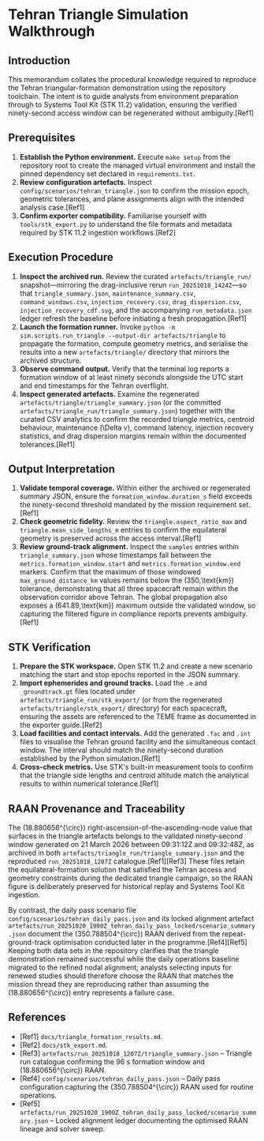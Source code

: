 # Tehran Triangle Simulation Walkthrough

## Introduction
This memorandum collates the procedural knowledge required to reproduce the Tehran triangular-formation demonstration using the repository toolchain. The intent is to guide analysts from environment preparation through to Systems Tool Kit (STK 11.2) validation, ensuring the verified ninety-second access window can be regenerated without ambiguity.[Ref1]

## Prerequisites
1. **Establish the Python environment.** Execute `make setup` from the repository root to create the managed virtual environment and install the pinned dependency set declared in `requirements.txt`.
2. **Review configuration artefacts.** Inspect `config/scenarios/tehran_triangle.json` to confirm the mission epoch, geometric tolerances, and plane assignments align with the intended analysis case.[Ref1]
3. **Confirm exporter compatibility.** Familiarise yourself with `tools/stk_export.py` to understand the file formats and metadata required by STK 11.2 ingestion workflows.[Ref2]

## Execution Procedure
1. **Inspect the archived run.** Review the curated `artefacts/triangle_run/` snapshot—mirroring the drag-inclusive rerun `run_20251018_1424Z`—so that `triangle_summary.json`, `maintenance_summary.csv`, `command_windows.csv`, `injection_recovery.csv`, `drag_dispersion.csv`, `injection_recovery_cdf.svg`, and the accompanying `run_metadata.json` ledger refresh the baseline before initiating a fresh propagation.[Ref1]
2. **Launch the formation runner.** Invoke `python -m sim.scripts.run_triangle --output-dir artefacts/triangle` to propagate the formation, compute geometry metrics, and serialise the results into a new `artefacts/triangle/` directory that mirrors the archived structure.
3. **Observe command output.** Verify that the terminal log reports a formation window of at least ninety seconds alongside the UTC start and end timestamps for the Tehran overflight.
4. **Inspect generated artefacts.** Examine the regenerated `artefacts/triangle/triangle_summary.json` (or the committed `artefacts/triangle_run/triangle_summary.json`) together with the curated CSV analytics to confirm the recorded triangle metrics, centroid behaviour, maintenance \(\Delta v\), command latency, injection recovery statistics, and drag dispersion margins remain within the documented tolerances.[Ref1]

## Output Interpretation
1. **Validate temporal coverage.** Within either the archived or regenerated summary JSON, ensure the `formation_window.duration_s` field exceeds the ninety-second threshold mandated by the mission requirement set.[Ref1]
2. **Check geometric fidelity.** Review the `triangle.aspect_ratio_max` and `triangle.mean_side_lengths_m` entries to confirm the equilateral geometry is preserved across the access interval.[Ref1]
3. **Review ground-track alignment.** Inspect the `samples` entries within `triangle_summary.json` whose timestamps fall between the `metrics.formation_window.start` and `metrics.formation_window.end` markers. Confirm that the maximum of those windowed `max_ground_distance_km` values remains below the \(350\,\text{km}\) tolerance, demonstrating that all three spacecraft remain within the observation corridor above Tehran. The global propagation also exposes a \(641.89\,\text{km}\) maximum outside the validated window, so capturing the filtered figure in compliance reports prevents ambiguity.[Ref1]

## STK Verification
1. **Prepare the STK workspace.** Open STK 11.2 and create a new scenario matching the start and stop epochs reported in the JSON summary.
2. **Import ephemerides and ground tracks.** Load the `.e` and `_groundtrack.gt` files located under `artefacts/triangle_run/stk_export/` (or from the regenerated `artefacts/triangle/stk_export/` directory) for each spacecraft, ensuring the assets are referenced to the TEME frame as documented in the exporter guide.[Ref2]
3. **Load facilities and contact intervals.** Add the generated `.fac` and `.int` files to visualise the Tehran ground facility and the simultaneous contact window. The interval should match the ninety-second duration established by the Python simulation.[Ref1]
4. **Cross-check metrics.** Use STK's built-in measurement tools to confirm that the triangle side lengths and centroid altitude match the analytical results to within numerical tolerance.[Ref1]

## RAAN Provenance and Traceability
The \(18.880656^{\circ}\) right-ascension-of-the-ascending-node value that surfaces in the triangle artefacts belongs to the validated ninety-second window generated on 21 March 2026 between 09:31:12Z and 09:32:48Z, as archived in both `artefacts/triangle_run/triangle_summary.json` and the reproduced `run_20251018_1207Z` catalogue.[Ref1][Ref3] These files retain the equilateral-formation solution that satisfied the Tehran access and geometry constraints during the dedicated triangle campaign, so the RAAN figure is deliberately preserved for historical replay and Systems Tool Kit ingestion.

By contrast, the daily pass scenario file `config/scenarios/tehran_daily_pass.json` and its locked alignment artefact `artefacts/run_20251020_1900Z_tehran_daily_pass_locked/scenario_summary.json` document the \(350.788504^{\circ}\) RAAN derived from the repeat-ground-track optimisation conducted later in the programme.[Ref4][Ref5] Keeping both data sets in the repository clarifies that the triangle demonstration remained successful while the daily operations baseline migrated to the refined nodal alignment; analysts selecting inputs for renewed studies should therefore choose the RAAN that matches the mission thread they are reproducing rather than assuming the \(18.880656^{\circ}\) entry represents a failure case.

## References
- [Ref1] `docs/triangle_formation_results.md`.
- [Ref2] `docs/stk_export.md`.
- [Ref3] `artefacts/run_20251018_1207Z/triangle_summary.json` – Triangle run catalogue confirming the 96 s formation window and \(18.880656^{\circ}\) RAAN.
- [Ref4] `config/scenarios/tehran_daily_pass.json` – Daily pass configuration capturing the \(350.788504^{\circ}\) RAAN used for routine operations.
- [Ref5] `artefacts/run_20251020_1900Z_tehran_daily_pass_locked/scenario_summary.json` – Locked alignment ledger documenting the optimised RAAN lineage and solver sweep.
